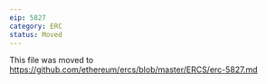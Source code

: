 ```yaml
---
eip: 5827
category: ERC
status: Moved
---
```


This file was moved to https://github.com/ethereum/ercs/blob/master/ERCS/erc-5827.md
